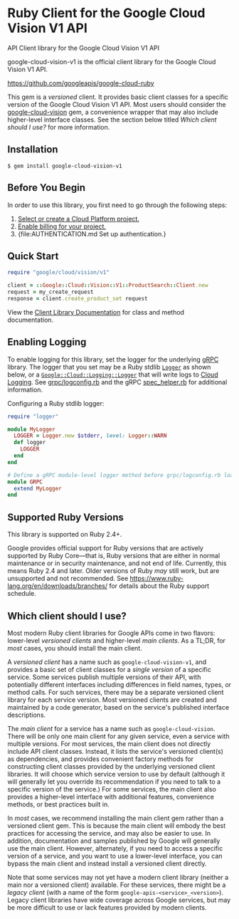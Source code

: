 # Ruby Client for the Google Cloud Vision V1 API

API Client library for the Google Cloud Vision V1 API

google-cloud-vision-v1 is the official client library for the Google Cloud Vision V1 API.

https://github.com/googleapis/google-cloud-ruby

This gem is a _versioned_ client. It provides basic client classes for a
specific version of the Google Cloud Vision V1 API. Most users should consider the
[google-cloud-vision](https://rubygems.org/gems/google-cloud-vision)
gem, a convenience wrapper that may also include higher-level interface classes.
See the section below titled *Which client should I use?* for more information.

## Installation

```
$ gem install google-cloud-vision-v1
```

## Before You Begin

In order to use this library, you first need to go through the following steps:

1. [Select or create a Cloud Platform project.](https://console.cloud.google.com/project)
1. [Enable billing for your project.](https://cloud.google.com/billing/docs/how-to/modify-project#enable_billing_for_a_project)
1. {file:AUTHENTICATION.md Set up authentication.}

## Quick Start

```ruby
require "google/cloud/vision/v1"

client = ::Google::Cloud::Vision::V1::ProductSearch::Client.new
request = my_create_request
response = client.create_product_set request
```

View the [Client Library Documentation](https://googleapis.dev/ruby/google-cloud-vision-v1/latest)
for class and method documentation.

## Enabling Logging

To enable logging for this library, set the logger for the underlying [gRPC](https://github.com/grpc/grpc/tree/master/src/ruby) library.
The logger that you set may be a Ruby stdlib [`Logger`](https://ruby-doc.org/stdlib/libdoc/logger/rdoc/Logger.html) as shown below,
or a [`Google::Cloud::Logging::Logger`](https://googleapis.dev/ruby/google-cloud-logging/latest)
that will write logs to [Cloud Logging](https://cloud.google.com/logging/). See [grpc/logconfig.rb](https://github.com/grpc/grpc/blob/master/src/ruby/lib/grpc/logconfig.rb)
and the gRPC [spec_helper.rb](https://github.com/grpc/grpc/blob/master/src/ruby/spec/spec_helper.rb) for additional information.

Configuring a Ruby stdlib logger:

```ruby
require "logger"

module MyLogger
  LOGGER = Logger.new $stderr, level: Logger::WARN
  def logger
    LOGGER
  end
end

# Define a gRPC module-level logger method before grpc/logconfig.rb loads.
module GRPC
  extend MyLogger
end
```

## Supported Ruby Versions

This library is supported on Ruby 2.4+.

Google provides official support for Ruby versions that are actively supported
by Ruby Core—that is, Ruby versions that are either in normal maintenance or
in security maintenance, and not end of life. Currently, this means Ruby 2.4
and later. Older versions of Ruby _may_ still work, but are unsupported and not
recommended. See https://www.ruby-lang.org/en/downloads/branches/ for details
about the Ruby support schedule.

## Which client should I use?

Most modern Ruby client libraries for Google APIs come in two flavors:
lower-level _versioned clients_ and higher-level _main clients_. As a TL;DR,
for _most_ cases, you should install the main client.

A _versioned client_ has a name such as `google-cloud-vision-v1`,
and provides a basic set of client classes for a _single version_ of a specific
service. Some services publish multiple versions of their API, with potentially
different interfaces including differences in field names, types, or method
calls. For such services, there may be a separate versioned client library for
each service version. Most versioned clients are created and maintained by a
code generator, based on the service's published interface descriptions.

The _main client_ for a service has a name such as `google-cloud-vision`.
There will be only one main client for any given service, even a service with
multiple versions. For most services, the main client does not directly include
API client classes. Instead, it lists the service's versioned client(s) as
dependencies, and provides convenient factory methods for constructing client
classes provided by the underlying versioned client libraries. It will choose
which service version to use by default (although it will generally let you
override its recommendation if you need to talk to a specific version of the
service.) For some services, the main client also provides a higher-level
interface with additional features, convenience methods, or best practices
built in.

In _most_ cases, we recommend installing the main client gem rather than a
versioned client gem. This is because the main client will embody the best
practices for accessing the service, and may also be easier to use. In
addition, documentation and samples published by Google will generally use the
main client. However, alternately, if you need to access a specific version of
a service, and you want to use a lower-level interface, you can bypass the main
client and instead install a versioned client directly.

Note that some services may not yet have a modern client library (neither a
main nor a versioned client) available. For these services, there might be a
_legacy client_ (with a name of the form `google-apis-<service>_<version>`).
Legacy client libraries have wide coverage across Google services, but may be
more difficult to use or lack features provided by modern clients.
